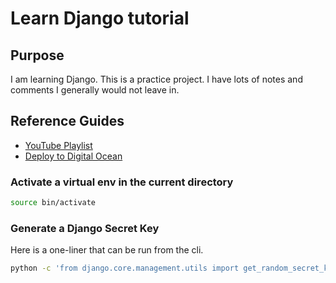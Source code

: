# Learn Django tutorial

## Purpose

I am learning Django. This is a practice project. I have lots of notes and comments I generally would not leave in.

## Reference Guides

- [YouTube Playlist](https://www.youtube.com/playlist?list=PLEsfXFp6DpzRMby_cSoWTFw8zaMdTEXgL)
- [Deploy to Digital Ocean](https://kirr.co/cv0e81)

### Activate a virtual env in the current directory

```bash
source bin/activate
```

### Generate a Django Secret Key

Here is a one-liner that can be run from the cli.

```bash
python -c 'from django.core.management.utils import get_random_secret_key; print(get_random_secret_key())
```
